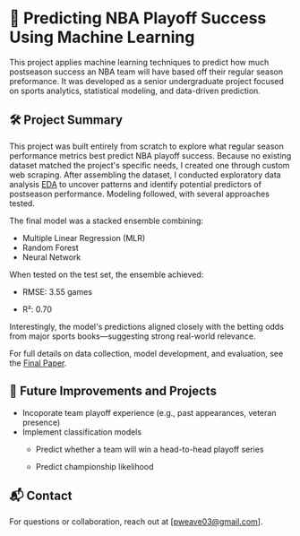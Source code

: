 # 🏀 Predicting NBA Playoff Success Using Machine Learning
This project applies machine learning techniques to predict how much postseason success an NBA team will have based off their regular season preformance. It was developed as a senior undergraduate project focused on sports analytics, statistical modeling, and data-driven prediction.

## 🛠️ Project Summary
This project was built entirely from scratch to explore what regular season performance metrics best predict NBA playoff success. Because no existing dataset matched the project's specific needs, I created one through custom web scraping.
After assembling the dataset, I conducted exploratory data analysis [EDA](https://github.com/pweave5/Senior_Year_Capstone/blob/main/NBA_Playoff_EDA.ipynb) to uncover patterns and identify potential predictors of postseason performance. Modeling followed, with several approaches tested.

The final model was a stacked ensemble combining:
- Multiple Linear Regression (MLR)
- Random Forest
- Neural Network

When tested on the test set, the ensemble achieved:

- RMSE: 3.55 games

- R²: 0.70 

Interestingly, the model's predictions aligned closely with the betting odds from major sports books—suggesting strong real-world relevance.

For full details on data collection, model development, and evaluation, see the [Final Paper](https://github.com/pweave5/Senior_Year_Capstone/blob/main/Final%20Paper.docx).
## 🚀 Future Improvements and Projects
- Incoporate team playoff experience (e.g., past appearances, veteran presence)
- Implement classification models
    - Predict whether a team will win a head-to-head playoff series

    - Predict championship likelihood


## 📬 Contact
For questions or collaboration, reach out at [pweave03@gmail.com].
